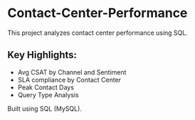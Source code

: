 # Contact-Center-Performance
This project analyzes contact center performance using SQL.  

## Key Highlights: 

- Avg CSAT by Channel and Sentiment 
- SLA compliance by Contact Center 
- Peak Contact Days 
- Query Type Analysis  

Built using SQL (MySQL). 
